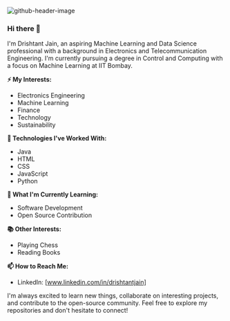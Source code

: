 ![github-header-image](https://github.com/DrishtantGithub/DrishtantGithub/assets/61622624/b8bde90e-58c4-4f6a-a4d2-c06e7a1292b4)
### Hi there 👋

<!--
**DrishtantGithub/DrishtantGithub** is a ✨ _special_ ✨ repository because its `README.md` (this file) appears on your GitHub profile.

Here are some ideas to get you started:

- 🔭 I’m currently working on ...
- 🌱 I’m currently learning ...
- 👯 I’m looking to collaborate on ...
- 🤔 I’m looking for help with ...
- 💬 Ask me about ...
- 📫 How to reach me: ...
- 😄 Pronouns: ...
- ⚡ Fun fact: ...
-->


I'm Drishtant Jain, an aspiring Machine Learning and Data Science professional with a background in Electronics and Telecommunication Engineering. I'm currently pursuing a degree in Control and Computing with a focus on Machine Learning at IIT Bombay.

**⚡ My Interests:**
- Electronics Engineering
- Machine Learning
- Finance
- Technology
- Sustainability

**🔭 Technologies I've Worked With:**
- Java
- HTML
- CSS
- JavaScript
- Python

**🌱 What I'm Currently Learning:**
- Software Development
- Open Source Contribution

**📚 Other Interests:**
- Playing Chess
- Reading Books

**📫 How to Reach Me:**
- LinkedIn: [www.linkedin.com/in/drishtantjain]

I'm always excited to learn new things, collaborate on interesting projects, and contribute to the open-source community. Feel free to explore my repositories and don't hesitate to connect!
